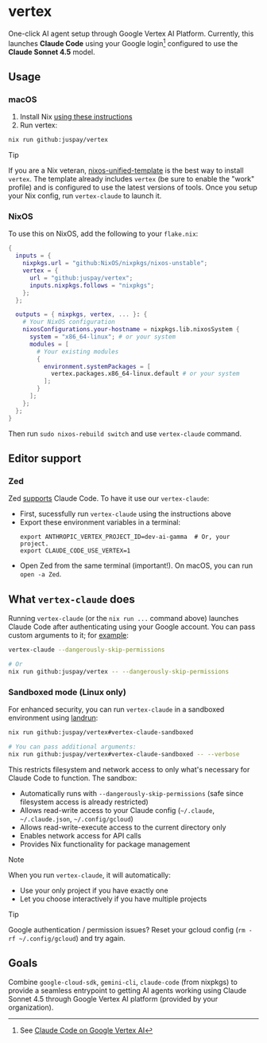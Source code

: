 # vertex

One-click AI agent setup through Google Vertex AI Platform. Currently, this launches **Claude Code** using your Google login[^cc] configured to use the **Claude Sonnet 4.5** model.

[^cc]: See [Claude Code on Google Vertex AI](https://docs.anthropic.com/en/docs/claude-code/google-vertex-ai)

## Usage

### macOS

1. Install Nix [using these instructions](https://nixos.asia/en/install)
1. Run vertex:
  ```sh
  nix run github:juspay/vertex
  ```

> [!TIP]
> If you are a Nix veteran, [nixos-unified-template](https://github.com/juspay/nixos-unified-template) is the best way to install `vertex`. The template already includes `vertex` (be sure to enable the "work" profile) and is configured to use the latest versions of tools. Once you setup your Nix config, run `vertex-claude` to launch it.

### NixOS

To use this on NixOS, add the following to your `flake.nix`:

```nix
{
  inputs = {
    nixpkgs.url = "github:NixOS/nixpkgs/nixos-unstable";
    vertex = {
      url = "github:juspay/vertex";
      inputs.nixpkgs.follows = "nixpkgs";
    };
  };

  outputs = { nixpkgs, vertex, ... }: {
    # Your NixOS configuration
    nixosConfigurations.your-hostname = nixpkgs.lib.nixosSystem {
      system = "x86_64-linux"; # or your system
      modules = [
        # Your existing modules
        {
          environment.systemPackages = [
            vertex.packages.x86_64-linux.default # or your system
          ];
        }
      ];
    };
  };
}
```

Then run `sudo nixos-rebuild switch` and use `vertex-claude` command.

## Editor support

### Zed

Zed [supports](https://zed.dev/blog/claude-code-via-acp) Claude Code. To have it use our `vertex-claude`:

- First, sucessfully run `vertex-claude` using the instructions above
- Export these environment variables in a terminal:
  ```
  export ANTHROPIC_VERTEX_PROJECT_ID=dev-ai-gamma  # Or, your project.
  export CLAUDE_CODE_USE_VERTEX=1
  ```
- Open Zed from the same terminal (important!). On macOS, you can run `open -a Zed`.


## What `vertex-claude` does

Running `vertex-claude` (or the `nix run ...` command above) launches Claude Code after authenticating using your Google account. You can pass custom arguments to it; for [example](https://www.anthropic.com/engineering/claude-code-best-practices#d-safe-yolo-mode):

```sh
vertex-claude --dangerously-skip-permissions

# Or
nix run github:juspay/vertex -- --dangerously-skip-permissions
```

### Sandboxed mode (Linux only)

For enhanced security, you can run `vertex-claude` in a sandboxed environment using [landrun](https://github.com/srid/landrun-nix):

```sh
nix run github:juspay/vertex#vertex-claude-sandboxed

# You can pass additional arguments:
nix run github:juspay/vertex#vertex-claude-sandboxed -- --verbose
```

This restricts filesystem and network access to only what's necessary for Claude Code to function. The sandbox:
- Automatically runs with `--dangerously-skip-permissions` (safe since filesystem access is already restricted)
- Allows read-write access to your Claude config (`~/.claude`, `~/.claude.json`, `~/.config/gcloud`)
- Allows read-write-execute access to the current directory only
- Enables network access for API calls
- Provides Nix functionality for package management

> [!NOTE]
> When you run `vertex-claude`, it will automatically:
> - Use your only project if you have exactly one
> - Let you choose interactively if you have multiple projects

> [!TIP]
> Google authentication / permission issues? Reset your gcloud config (`rm -rf ~/.config/gcloud`) and try again.


## Goals

Combine `google-cloud-sdk`, `gemini-cli`, `claude-code` (from nixpkgs) to provide a seamless entrypoint to getting AI agents working using Claude Sonnet 4.5 through Google Vertex AI platform (provided by your organization).
